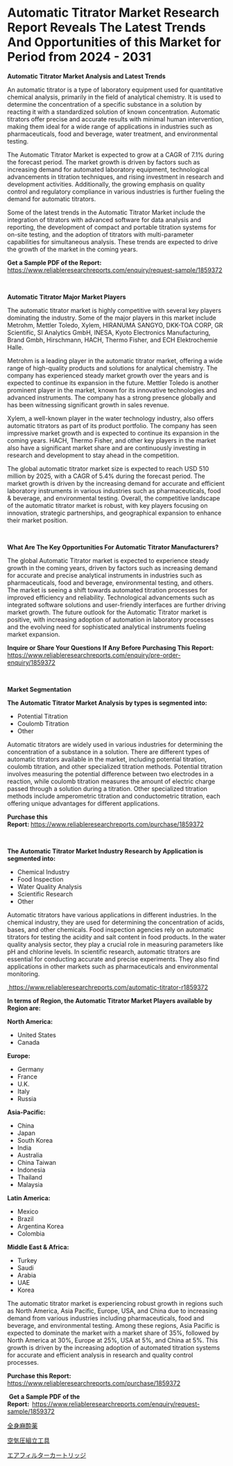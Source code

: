 <p><h1>Automatic Titrator Market Research Report Reveals The Latest Trends And Opportunities of this Market for Period from 2024 - 2031</h1></p><p><strong>Automatic Titrator Market Analysis and Latest Trends</strong></p>
<p><p>An automatic titrator is a type of laboratory equipment used for quantitative chemical analysis, primarily in the field of analytical chemistry. It is used to determine the concentration of a specific substance in a solution by reacting it with a standardized solution of known concentration. Automatic titrators offer precise and accurate results with minimal human intervention, making them ideal for a wide range of applications in industries such as pharmaceuticals, food and beverage, water treatment, and environmental testing.</p><p>The Automatic Titrator Market is expected to grow at a CAGR of 7.1% during the forecast period. The market growth is driven by factors such as increasing demand for automated laboratory equipment, technological advancements in titration techniques, and rising investment in research and development activities. Additionally, the growing emphasis on quality control and regulatory compliance in various industries is further fueling the demand for automatic titrators.</p><p>Some of the latest trends in the Automatic Titrator Market include the integration of titrators with advanced software for data analysis and reporting, the development of compact and portable titration systems for on-site testing, and the adoption of titrators with multi-parameter capabilities for simultaneous analysis. These trends are expected to drive the growth of the market in the coming years.</p></p>
<p><strong>Get a Sample PDF of the Report:&nbsp;</strong> <a href="https://www.reliableresearchreports.com/enquiry/request-sample/1859372">https://www.reliableresearchreports.com/enquiry/request-sample/1859372</a></p>
<p>&nbsp;</p>
<p><strong>Automatic Titrator Major Market Players</strong></p>
<p><p>The automatic titrator market is highly competitive with several key players dominating the industry. Some of the major players in this market include Metrohm, Mettler Toledo, Xylem, HIRANUMA SANGYO, DKK-TOA CORP, GR Scientific, SI Analytics GmbH, INESA, Kyoto Electronics Manufacturing, Brand Gmbh, Hirschmann, HACH, Thermo Fisher, and ECH Elektrochemie Halle.</p><p>Metrohm is a leading player in the automatic titrator market, offering a wide range of high-quality products and solutions for analytical chemistry. The company has experienced steady market growth over the years and is expected to continue its expansion in the future. Mettler Toledo is another prominent player in the market, known for its innovative technologies and advanced instruments. The company has a strong presence globally and has been witnessing significant growth in sales revenue.</p><p>Xylem, a well-known player in the water technology industry, also offers automatic titrators as part of its product portfolio. The company has seen impressive market growth and is expected to continue its expansion in the coming years. HACH, Thermo Fisher, and other key players in the market also have a significant market share and are continuously investing in research and development to stay ahead in the competition.</p><p>The global automatic titrator market size is expected to reach USD 510 million by 2025, with a CAGR of 5.4% during the forecast period. The market growth is driven by the increasing demand for accurate and efficient laboratory instruments in various industries such as pharmaceuticals, food & beverage, and environmental testing. Overall, the competitive landscape of the automatic titrator market is robust, with key players focusing on innovation, strategic partnerships, and geographical expansion to enhance their market position.</p></p>
<p>&nbsp;</p>
<p><strong>What Are The Key Opportunities For Automatic Titrator Manufacturers?</strong></p>
<p><p>The global Automatic Titrator market is expected to experience steady growth in the coming years, driven by factors such as increasing demand for accurate and precise analytical instruments in industries such as pharmaceuticals, food and beverage, environmental testing, and others. The market is seeing a shift towards automated titration processes for improved efficiency and reliability. Technological advancements such as integrated software solutions and user-friendly interfaces are further driving market growth. The future outlook for the Automatic Titrator market is positive, with increasing adoption of automation in laboratory processes and the evolving need for sophisticated analytical instruments fueling market expansion.</p></p>
<p><strong>Inquire or Share Your Questions If Any Before Purchasing This Report:</strong> <a href="https://www.reliableresearchreports.com/enquiry/pre-order-enquiry/1859372">https://www.reliableresearchreports.com/enquiry/pre-order-enquiry/1859372</a></p>
<p>&nbsp;</p>
<p><strong>Market Segmentation</strong></p>
<p><strong>The Automatic Titrator Market Analysis by types is segmented into:</strong></p>
<p><ul><li>Potential Titration</li><li>Coulomb Titration</li><li>Other</li></ul></p>
<p><p>Automatic titrators are widely used in various industries for determining the concentration of a substance in a solution. There are different types of automatic titrators available in the market, including potential titration, coulomb titration, and other specialized titration methods. Potential titration involves measuring the potential difference between two electrodes in a reaction, while coulomb titration measures the amount of electric charge passed through a solution during a titration. Other specialized titration methods include amperometric titration and conductometric titration, each offering unique advantages for different applications.</p></p>
<p><strong>Purchase this Report:&nbsp;</strong><a href="https://www.reliableresearchreports.com/purchase/1859372">https://www.reliableresearchreports.com/purchase/1859372</a></p>
<p>&nbsp;</p>
<p><strong>The Automatic Titrator Market Industry Research by Application is segmented into:</strong></p>
<p><ul><li>Chemical Industry</li><li>Food Inspection</li><li>Water Quality Analysis</li><li>Scientific Research</li><li>Other</li></ul></p>
<p><p>Automatic titrators have various applications in different industries. In the chemical industry, they are used for determining the concentration of acids, bases, and other chemicals. Food inspection agencies rely on automatic titrators for testing the acidity and salt content in food products. In the water quality analysis sector, they play a crucial role in measuring parameters like pH and chlorine levels. In scientific research, automatic titrators are essential for conducting accurate and precise experiments. They also find applications in other markets such as pharmaceuticals and environmental monitoring.</p></p>
<p><a href="https://www.reliableresearchreports.com/automatic-titrator-r1859372">&nbsp;https://www.reliableresearchreports.com/automatic-titrator-r1859372</a></p>
<p><strong>In terms of Region, the Automatic Titrator Market Players available by Region are:</strong></p>
<p>
    <p> <strong> North America: </strong>
        <ul>
            <li>United States</li>
            <li>Canada</li>
        </ul>
        </p> 
    <p> <strong> Europe: </strong>
        <ul>
            <li>Germany</li>
            <li>France</li>
            <li>U.K.</li>
            <li>Italy</li>
            <li>Russia</li>
        </ul>
        </p> 
    <p> <strong> Asia-Pacific: </strong>
        <ul>
            <li>China</li>
            <li>Japan</li>
            <li>South Korea</li>
            <li>India</li>
            <li>Australia</li>
            <li>China Taiwan</li>
            <li>Indonesia</li>
            <li>Thailand</li>
            <li>Malaysia</li>
        </ul>
        </p> 
    <p> <strong> Latin America: </strong>
        <ul>
            <li>Mexico</li>
            <li>Brazil</li>
            <li>Argentina Korea</li>
            <li>Colombia</li>
        </ul>
        </p> 
    <p> <strong> Middle East & Africa: </strong>
        <ul>
            <li>Turkey</li>
            <li>Saudi</li>
            <li>Arabia</li>
            <li>UAE</li>
            <li>Korea</li>
        </ul>
    </p>
    </p>
<p><p>The automatic titrator market is experiencing robust growth in regions such as North America, Asia Pacific, Europe, USA, and China due to increasing demand from various industries including pharmaceuticals, food and beverage, and environmental testing. Among these regions, Asia Pacific is expected to dominate the market with a market share of 35%, followed by North America at 30%, Europe at 25%, USA at 5%, and China at 5%. This growth is driven by the increasing adoption of automated titration systems for accurate and efficient analysis in research and quality control processes.</p></p>
<p><strong>Purchase this Report: </strong><a href="https://www.reliableresearchreports.com/purchase/1859372">https://www.reliableresearchreports.com/purchase/1859372</a></p>
<p>&nbsp;<strong>Get a Sample PDF of the Report:&nbsp;&nbsp;</strong><a href="https://www.reliableresearchreports.com/enquiry/request-sample/1859372">https://www.reliableresearchreports.com/enquiry/request-sample/1859372</a></p>
<p><strong></strong></p>
<p><p><a href="https://medium.com/@jordanilliamson678678/%E5%85%A8%E8%88%AC%E9%BA%BB%E9%85%94%E8%96%AC%E5%B8%82%E5%A0%B4%E3%81%AF-%E5%B8%82%E5%A0%B4%E3%82%B7%E3%82%A7%E3%82%A2-%E3%82%B5%E3%82%A4%E3%82%BA-2031%E5%B9%B4%E3%81%BE%E3%81%A7%E3%81%AE%E4%BA%88%E6%B8%AC%E3%81%AB%E7%84%A6%E7%82%B9%E3%82%92%E5%BD%93%E3%81%A6%E3%81%A6%E3%81%84%E3%81%BE%E3%81%99-3c8598c52dc2">全身麻酔薬</a></p><p><a href="https://github.com/Sophiaard2003/Market-Research-Report-List-1/blob/main/766564321781.md">空気圧組立工具</a></p><p><a href="https://medium.com/@billyarton5656871/%E3%82%A8%E3%82%A2%E3%83%95%E3%82%A3%E3%83%AB%E3%82%BF%E3%83%BC%E3%82%AB%E3%83%BC%E3%83%88%E3%83%AA%E3%83%83%E3%82%B8%E5%B8%82%E5%A0%B4%E3%81%AE%E8%A6%8F%E6%A8%A1-cagr-%E3%83%88%E3%83%AC%E3%83%B3%E3%83%89-2024-2030-66f71f48294e">エアフィルターカートリッジ</a></p></p>